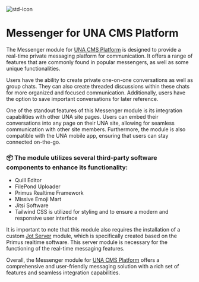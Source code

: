 ![std-icon](https://github.com/unacms/jot-client-una/assets/22319431/8369cd4b-76e7-4bb4-b3cb-9e36a7f59d8f)

# Messenger for UNA CMS Platform
The Messenger module for [UNA CMS Platform](https://unacms.com) is designed to provide a real-time private messaging platform for communication. It offers a range of features that are commonly found in popular messengers, as well as some unique functionalities.

Users have the ability to create private one-on-one conversations as well as group chats. They can also create threaded discussions within these chats for more organized and focused communication. Additionally, users have the option to save important conversations for later reference.

One of the standout features of this Messenger module is its integration capabilities with other UNA site pages. Users can embed their conversations into any page on their UNA site, allowing for seamless communication with other site members. Furthermore, the module is also compatible with the UNA mobile app, ensuring that users can stay connected on-the-go.


### 📦 The module utilizes several third-party software components to enhance its functionality:

- Quill Editor 
- FilePond Uploader
- Primus Realtime Framework
- Missive Emoji Mart
- Jitsi Software
- Tailwind CSS is utilized for styling and to ensure a modern and responsive user interface

It is important to note that this module also requires the installation of a custom [Jot Server](https://github.com/unaio/jot-server) module, which is specifically created based on the Primus realtime software. This server module is necessary for the functioning of the real-time messaging features.

Overall, the Messenger module for [UNA CMS Platform](https://unacms.com) offers a comprehensive and user-friendly messaging solution with a rich set of features and seamless integration capabilities.
